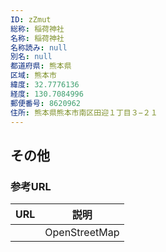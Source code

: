 ```yaml
---
ID: zZmut
総称: 稲荷神社
名称: 稲荷神社
名称読み: null
別名: null
都道府県: 熊本県
区域: 熊本市
緯度: 32.7776136
経度: 130.7084996
郵便番号: 8620962
住所: 熊本県熊本市南区田迎１丁目３−２１
---
```


## その他

### 参考URL

| URL | 説明          |
| --- | ------------- |
|     | OpenStreetMap |
